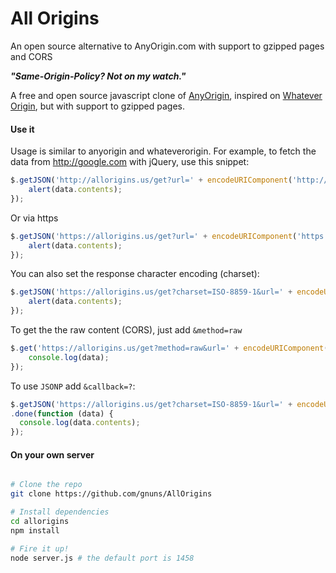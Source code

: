All Origins
=======

An open source alternative to AnyOrigin.com with support to gzipped pages and CORS

***"Same-Origin-Policy? Not on my watch."***

A free and open source javascript clone of [AnyOrigin](http://anyorigin.com/), inspired on [Whatever Origin](http://WhateverOrigin.org), but with support to gzipped pages.

#### Use it

Usage is similar to anyorigin and whateverorigin. For example, to fetch the data from http://google.com with jQuery, use this snippet:

```js
$.getJSON('http://allorigins.us/get?url=' + encodeURIComponent('http://google.com'), function(data){
    alert(data.contents);
});
```

Or via https

```js
$.getJSON('https://allorigins.us/get?url=' + encodeURIComponent('https://google.com'), function(data){
    alert(data.contents);
});
```

You can also set the response character encoding (charset):

```js
$.getJSON('https://allorigins.us/get?charset=ISO-8859-1&url=' + encodeURIComponent('https://google.com'), function(data){
    alert(data.contents);
});
```

To get the the raw content (CORS), just add ```&method=raw```

```js
$.get('https://allorigins.us/get?method=raw&url=' + encodeURIComponent('https://google.com'), function(data){
    console.log(data);
});
```

To use `JSONP` add `&callback=?`:
```js
$.getJSON('https://allorigins.us/get?charset=ISO-8859-1&url=' + encodeURIComponent('https://google.com') + '&callback=?')
.done(function (data) {
  console.log(data.contents);
});
```


#### On your own server
```sh

# Clone the repo
git clone https://github.com/gnuns/AllOrigins

# Install dependencies
cd allorigins
npm install

# Fire it up!
node server.js # the default port is 1458
```
